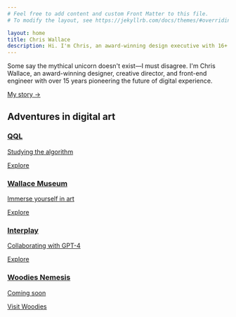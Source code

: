 ```yaml
---
# Feel free to add content and custom Front Matter to this file.
# To modify the layout, see https://jekyllrb.com/docs/themes/#overriding-theme-defaults

layout: home
title: Chris Wallace
description: Hi. I'm Chris, an award-winning design executive with 16+ years of leadership and innovation for household brands and revered cultural institutions.
---
```


<p class="text-xl md:text-2xl mt-12 mb-6 fade-in-element visible">Some say the mythical unicorn doesn't exist&mdash;I must disagree. I'm Chris Wallace, an award-winning designer, creative director, and front-end engineer with over 15 years pioneering the future of digital experience.</p>

<p class="text-xl md:text-2xl mb-16 fade-in-element visible">
  <a href="/bio">My story →</a>
</p>

<h2 class="fade-in-element mb-6">Adventures in digital art</h2>

<div id="bgSwitch" class="card-grid">
  <a class="bg-image-card bottom-right fade-in-element" style="background-image: url('https://ik.imagekit.io/UltraDAO/wallace/qql-card.png?tr=w-100,q-20,bl-6');" href="/art/qql-studying-the-algorithm/">
    <div class="card-text">
      <div>
        <h3>QQL</h3>
        <p>Studying the algorithm</p>
        <div class="cta">Explore</div>
      </div>
    </div>
  </a>
  <a class="bg-image-card top-center dark fade-in-element" style="background-image: url('https://ik.imagekit.io/UltraDAO/wallace/wallace-collection-card-bg.png?tr=w-100,q-20,bl-6');" href="https://wallacemuseum.com" target="_blank">
    <div class="card-text">
      <div>
        <h3>Wallace Museum</h3>
        <p>Immerse yourself in art</p>
        <div class="cta">Explore</div>
      </div>
    </div>
  </a>
  <a class="bg-image-card fade-in-element" style="background-image: url('https://ik.imagekit.io/UltraDAO/wallace/interplay-card.png?tr=w-100,q-20,bl-6');" href="/art/interplay">
    <div class="card-text">
      <div>
        <h3>Interplay</h3>
        <p>Collaborating with GPT-4</p>
        <div class="cta">Explore</div>
      </div>
    </div>
  </a>
  <a class="bg-image-card bottom-center fade-in-element" style="background-image: url('https://ik.imagekit.io/UltraDAO/wallace/nemesis-card.png?tr=w-100,q-20,bl-6');" href="https://woodiesofficial.com" target="_blank">
    <div class="card-text">
      <div>
        <h3>Woodies Nemesis</h3>
        <p>Coming soon</p>
        <div class="cta">Visit Woodies</div>
      </div>
    </div>
  </a>
</div>
